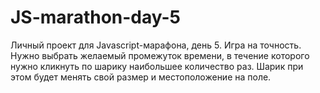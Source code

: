 # JS-marathon-day-5
Личный проект для Javascript-марафона, день 5. Игра на точность. Нужно выбрать желаемый промежуток времени, в течение которого нужно кликнуть по шарику наибольшее количество раз. Шарик при этом будет менять свой размер и местоположение на поле. 
